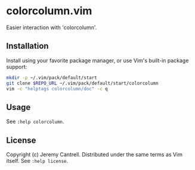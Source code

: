 # colorcolumn.vim

Easier interaction with 'colorcolumn'.

## Installation

Install using your favorite package manager, or use Vim's built-in package support:

```sh
mkdir -p ~/.vim/pack/default/start
git clone $REPO_URL ~/.vim/pack/default/start/colorcolumn
vim -c "helptags colorcolumn/doc" -c q
```

## Usage

See `:help colorcolumn`.

## License

Copyright (c) Jeremy Cantrell. Distributed under the same terms as Vim itself.
See `:help license`.
